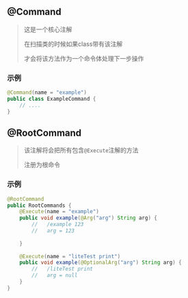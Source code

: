 ## @Command

> 这是一个核心注解
>
> 在扫描类的时候如果class带有该注解
>
> 才会将该方法作为一个命令体处理下一步操作

### 示例

```java
@Command(name = "example")
public class ExampleCommand {
    // ....
}

```

## @RootCommand

> 该注解将会把所有包含`@Execute`注解的方法
>
> 注册为根命令

###  示例

```java
@RootCommand
public RootCommands {
    @Execute(name = "example")
    public void example(@Arg("arg") String arg) {
        //   /example 123
        //   arg = 123
        
    }
    
    @Execute(name = "liteTest print")
    public void example(@OptionalArg("arg") String arg) {
        //   /liteTest print
        //   arg = null
    }
}

```